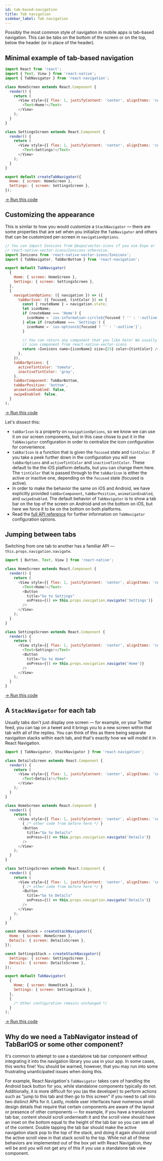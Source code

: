 ```yaml
---
id: tab-based-navigation
title: Tab navigation
sidebar_label: Tab navigation
---
```


Possibly the most common style of navigation in mobile apps is tab-based navigation. This can be tabs on the bottom of the screen or on the top, below the header (or in place of the header).

## Minimal example of tab-based navigation

```js
import React from 'react';
import { Text, View } from 'react-native';
import { TabNavigator } from 'react-navigation';

class HomeScreen extends React.Component {
  render() {
    return (
      <View style={{ flex: 1, justifyContent: 'center', alignItems: 'center' }}>
        <Text>Home!</Text>
      </View>
    );
  }
}

class SettingsScreen extends React.Component {
  render() {
    return (
      <View style={{ flex: 1, justifyContent: 'center', alignItems: 'center' }}>
        <Text>Settings!</Text>
      </View>
    );
  }
}

export default createTabNavigator({
  Home: { screen: HomeScreen },
  Settings: { screen: SettingsScreen },
});
```

<a href="https://snack.expo.io/@react-navigation/basic-tabs" target="blank" class="run-code-button">&rarr; Run this code</a>

## Customizing the appearance

This is similar to how you would customize a `StackNavigator` &mdash; there are some properties that are set when you initialize the `TabNavigator` and others that can be customized per-screen in `navigationOptions`.

```js
// You can import Ionicons from @expo/vector-icons if you use Expo or
// react-native-vector-icons/Ionicons otherwise.
import Ionicons from 'react-native-vector-icons/Ionicons';
import { TabNavigator, TabBarBottom } from 'react-navigation';

export default TabNavigator(
  {
    Home: { screen: HomeScreen },
    Settings: { screen: SettingsScreen },
  },
  {
    navigationOptions: ({ navigation }) => ({
      tabBarIcon: ({ focused, tintColor }) => {
        const { routeName } = navigation.state;
        let iconName;
        if (routeName === 'Home') {
          iconName = `ios-information-circle${focused ? '' : '-outline'}`;
        } else if (routeName === 'Settings') {
          iconName = `ios-options${focused ? '' : '-outline'}`;
        }

        // You can return any component that you like here! We usually use an
        // icon component from react-native-vector-icons
        return <Ionicons name={iconName} size={25} color={tintColor} />;
      },
    }),
    tabBarOptions: {
      activeTintColor: 'tomato',
      inactiveTintColor: 'gray',
    },
    tabBarComponent: TabBarBottom,
    tabBarPosition: 'bottom',
    animationEnabled: false,
    swipeEnabled: false,
  }
);
```

<a href="https://snack.expo.io/@react-navigation/tabs-with-icons" target="blank" class="run-code-button">&rarr; Run this code</a>

Let's dissect this:

* `tabBarIcon` is a property on `navigationOptions`, so we know we can use it on our screen components, but in this case chose to put it in the `TabNavigator` configuration in order to centralize the icon configuration for convenience.
* `tabBarIcon` is a function that is given the `focused` state and `tintColor`. If you take a peek further down in the configuration you will see `tabBarOptions` and `activeTintColor` and `inactiveTintColor`. These default to the the iOS platform defaults, but you can change them here. The `tintColor` that is passed through to the `tabBarIcon` is either the active or inactive one, depending on the `focused` state (focused is active).
* In order to make the behavior the same on iOS and Android, we have explicitly provided `tabBarComponent`, `tabBarPosition`, `animationEnabled`, and `swipeEnabled`. The default behavior of `TabNavigator` is to show a tab bar on the top of the screen on Android and on the bottom on iOS, but here we force it to be on the bottom on both platforms.
* Read the [full API reference](tab-navigator.html) for further information on `TabNavigator` configuration options.

## Jumping between tabs

Switching from one tab to another has a familiar API &mdash; `this.props.navigation.navigate`.

```js
import { Button, Text, View } from 'react-native';

class HomeScreen extends React.Component {
  render() {
    return (
      <View style={{ flex: 1, justifyContent: 'center', alignItems: 'center' }}>
        <Text>Home!</Text>
        <Button
          title="Go to Settings"
          onPress={() => this.props.navigation.navigate('Settings')}
        />
      </View>
    );
  }
}

class SettingsScreen extends React.Component {
  render() {
    return (
      <View style={{ flex: 1, justifyContent: 'center', alignItems: 'center' }}>
        <Text>Settings!</Text>
        <Button
          title="Go to Home"
          onPress={() => this.props.navigation.navigate('Home')}
        />
      </View>
    );
  }
}
```

<a href="https://snack.expo.io/@react-navigation/jumping-between-tabs" target="blank" class="run-code-button">&rarr; Run this code</a>

## A `StackNavigator` for each tab

Usually tabs don't just display one screen &mdash; for example, on your Twitter feed, you can tap on a tweet and it brings you to a new screen within that tab with all of the replies. You can think of this as there being separate navigation stacks within each tab, and that's exactly how we will model it in React Navigation.

```js
import { TabNavigator, StackNavigator } from 'react-navigation';

class DetailsScreen extends React.Component {
  render() {
    return (
      <View style={{ flex: 1, justifyContent: 'center', alignItems: 'center' }}>
        <Text>Details!</Text>
      </View>
    );
  }
}

class HomeScreen extends React.Component {
  render() {
    return (
      <View style={{ flex: 1, justifyContent: 'center', alignItems: 'center' }}>
        { /* other code from before here */ }
        <Button
          title="Go to Details"
          onPress={() => this.props.navigation.navigate('Details')}
        />
      </View>
    );
  }
}

class SettingsScreen extends React.Component {
  render() {
    return (
      <View style={{ flex: 1, justifyContent: 'center', alignItems: 'center' }}>
        { /* other code from before here */ }
        <Button
          title="Go to Details"
          onPress={() => this.props.navigation.navigate('Details')}
        />
      </View>
    );
  }
}

const HomeStack = createStackNavigator({
  Home: { screen: HomeScreen },
  Details: { screen: DetailsScreen },
});

const SettingsStack = createStackNavigator({
  Settings: { screen: SettingsScreen },
  Details: { screen: DetailsScreen },
});

export default TabNavigator(
  {
    Home: { screen: HomeStack },
    Settings: { screen: SettingsStack },
  },
  {
    /* Other configuration remains unchanged */
  }
);
```
<a href="https://snack.expo.io/@react-navigation/stacks-in-tabs" target="blank" class="run-code-button">&rarr; Run this code</a>

## Why do we need a TabNavigator instead of TabBarIOS or some other component?

It's common to attempt to use a standalone tab bar component without integrating it into the navigation library you use in your app. In some cases, this works fine! You should be warned, however, that you may run into some frustrating unanticipated issues when doing this.

For example, React Navigation's `TabNavigator` takes care of handling the Android back button for you, while standalone components typically do not. Additionally, it is more difficult for you (as the developer) to perform actions such as "jump to this tab and then go to this screen" if you need to call into two distinct APIs for it. Lastly, mobile user interfaces have numerous small design details that require that certain components are aware of the layout or presence of other components &mdash; for example, if you have a translucent tab bar, content should scroll underneath it and the scroll view should have an inset on the bottom equal to the height of the tab bar so you can see all of the content. Double tapping the tab bar should make the active navigation stack pop to the top of the stack, and doing it again should scroll the active scroll view in that stack scroll to the top. While not all of these behaviors are implemented out of the box yet with React Navigation, they will be and you will not get any of this if you use a standalone tab view component.

